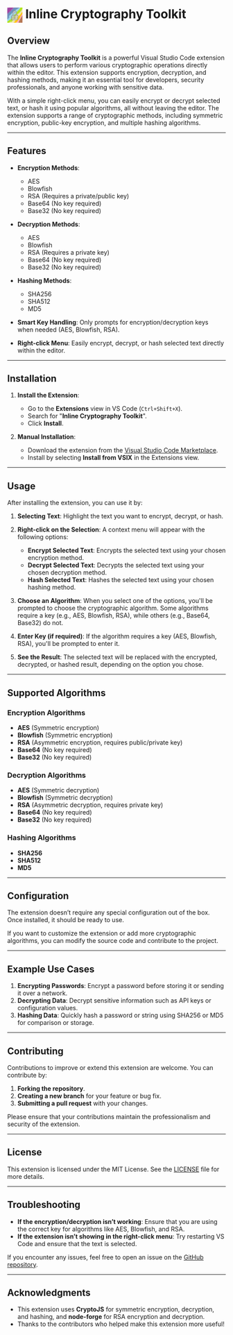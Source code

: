 # <img src="images/icon.png" alt="Inline Cryptography Toolkit Icon" width="35" style="vertical-align:middle"/> Inline Cryptography Toolkit


## Overview

The **Inline Cryptography Toolkit** is a powerful Visual Studio Code extension that allows users to perform various cryptographic operations directly within the editor. This extension supports encryption, decryption, and hashing methods, making it an essential tool for developers, security professionals, and anyone working with sensitive data.

With a simple right-click menu, you can easily encrypt or decrypt selected text, or hash it using popular algorithms, all without leaving the editor. The extension supports a range of cryptographic methods, including symmetric encryption, public-key encryption, and multiple hashing algorithms.

---

## Features

- **Encryption Methods**:
  - AES
  - Blowfish
  - RSA (Requires a private/public key)
  - Base64 (No key required)
  - Base32 (No key required)

- **Decryption Methods**:
  - AES
  - Blowfish
  - RSA (Requires a private key)
  - Base64 (No key required)
  - Base32 (No key required)

- **Hashing Methods**:
  - SHA256
  - SHA512
  - MD5

- **Smart Key Handling**: Only prompts for encryption/decryption keys when needed (AES, Blowfish, RSA).
- **Right-click Menu**: Easily encrypt, decrypt, or hash selected text directly within the editor.

---

## Installation

1. **Install the Extension**:
   - Go to the **Extensions** view in VS Code (`Ctrl+Shift+X`).
   - Search for "**Inline Cryptography Toolkit**".
   - Click **Install**.

2. **Manual Installation**:
   - Download the extension from the [Visual Studio Code Marketplace](https://marketplace.visualstudio.com/).
   - Install by selecting **Install from VSIX** in the Extensions view.

---

## Usage

After installing the extension, you can use it by:

1. **Selecting Text**: Highlight the text you want to encrypt, decrypt, or hash.
2. **Right-click on the Selection**: A context menu will appear with the following options:
   - **Encrypt Selected Text**: Encrypts the selected text using your chosen encryption method.
   - **Decrypt Selected Text**: Decrypts the selected text using your chosen decryption method.
   - **Hash Selected Text**: Hashes the selected text using your chosen hashing method.

3. **Choose an Algorithm**: When you select one of the options, you'll be prompted to choose the cryptographic algorithm. Some algorithms require a key (e.g., AES, Blowfish, RSA), while others (e.g., Base64, Base32) do not.

4. **Enter Key (if required)**: If the algorithm requires a key (AES, Blowfish, RSA), you'll be prompted to enter it.

5. **See the Result**: The selected text will be replaced with the encrypted, decrypted, or hashed result, depending on the option you chose.

---

## Supported Algorithms

### Encryption Algorithms
- **AES** (Symmetric encryption)
- **Blowfish** (Symmetric encryption)
- **RSA** (Asymmetric encryption, requires public/private key)
- **Base64** (No key required)
- **Base32** (No key required)

### Decryption Algorithms
- **AES** (Symmetric decryption)
- **Blowfish** (Symmetric decryption)
- **RSA** (Asymmetric decryption, requires private key)
- **Base64** (No key required)
- **Base32** (No key required)

### Hashing Algorithms
- **SHA256**
- **SHA512**
- **MD5**

---

## Configuration

The extension doesn’t require any special configuration out of the box. Once installed, it should be ready to use.

If you want to customize the extension or add more cryptographic algorithms, you can modify the source code and contribute to the project.

---

## Example Use Cases

1. **Encrypting Passwords**: Encrypt a password before storing it or sending it over a network.
2. **Decrypting Data**: Decrypt sensitive information such as API keys or configuration values.
3. **Hashing Data**: Quickly hash a password or string using SHA256 or MD5 for comparison or storage.

---

## Contributing

Contributions to improve or extend this extension are welcome. You can contribute by:

1. **Forking the repository**.
2. **Creating a new branch** for your feature or bug fix.
3. **Submitting a pull request** with your changes.

Please ensure that your contributions maintain the professionalism and security of the extension.

---

## License

This extension is licensed under the MIT License. See the [LICENSE](LICENSE) file for more details.

---

## Troubleshooting

- **If the encryption/decryption isn’t working**: Ensure that you are using the correct key for algorithms like AES, Blowfish, and RSA.
- **If the extension isn’t showing in the right-click menu**: Try restarting VS Code and ensure that the text is selected.

If you encounter any issues, feel free to open an issue on the [GitHub repository](https://github.com/ktauchathuranga/inline-cryptography-toolkit/issues).

---

## Acknowledgments

- This extension uses **CryptoJS** for symmetric encryption, decryption, and hashing, and **node-forge** for RSA encryption and decryption.
- Thanks to the contributors who helped make this extension more useful!
